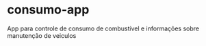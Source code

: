 consumo-app
===========

App para controle de consumo de combustível e informações sobre manutenção de veiculos
